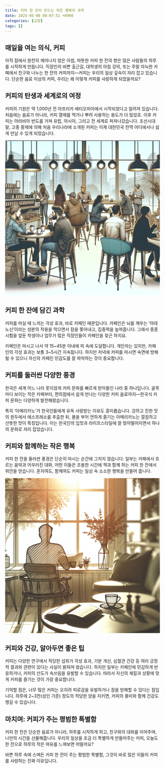 ```yaml
---
title: 커피 한 잔이 만드는 작은 행복의 과학
date: 2025-05-08 00:07:51 +0900
categories: [교양]
tags: []
---
```


## 매일을 여는 의식, 커피

아직 잠에서 완전히 깨어나지 않은 아침, 따뜻한 커피 한 잔의 향은 많은 사람들의 하루를 시작하게 만듭니다. 직장인의 바쁜 출근길, 대학생의 아침 강의, 또는 주말 아늑한 카페에서 친구와 나누는 한 잔의 커피까지—커피는 우리의 일상 깊숙이 자리 잡고 있습니다. 단순한 음료 이상의 커피, 우리는 왜 이렇게 커피를 사랑하게 되었을까요?

## 커피의 탄생과 세계로의 여정

커피의 기원은 약 1,000년 전 아프리카 에티오피아에서 시작되었다고 알려져 있습니다. 처음에는 음료가 아니라, 커피 열매를 먹거나 뿌려 사용하는 용도가 더 많았죠. 이후 커피는 아라비아 반도를 거쳐 유럽, 아시아, 그리고 전 세계로 퍼져나갔습니다. 조선시대 말, 고종 황제에 의해 처음 우리나라에 소개된 커피는 이제 대한민국 전역 어디에서나 쉽게 만날 수 있게 되었습니다.

![도심 카페에서 커피를 즐기는 사람들](assets/img/2025-05-07-65516f94-0db4-46b4-aeb0-b6c8b89af278/1746630505346.png)

## 커피 한 잔에 담긴 과학

커피를 마실 때 느끼는 각성 효과, 바로 카페인 때문입니다. 카페인은 뇌를 깨우는 ‘아데노신’이라는 성분의 작용을 막으면서 잠을 쫓아내고, 집중력을 높여줍니다. 그래서 종종 시험을 앞둔 학생이나 업무가 많은 직장인들이 카페인을 찾곤 하지요.

카페인은 마시고 나서 약 15~45분 이내에 피 속에 도달합니다. 개인차는 있지만, 카페인의 각성 효과는 보통 3~5시간 지속됩니다. 하지만 저녁에 커피를 마시면 숙면에 방해될 수 있으니 자신의 카페인 민감도를 잘 파악하는 것이 중요합니다.

## 커피를 둘러싼 다양한 풍경

한국은 세계 어느 나라 못지않게 커피 문화를 빠르게 받아들인 나라 중 하나입니다. 골목마다 보이는 작은 카페부터, 편의점에서 쉽게 만나는 다양한 커피 음료까지—한국식 커피 문화는 다양하게 발전해왔습니다.

특히 ‘아메리카노’가 한국인들에게 유독 사랑받는 이유도 흥미롭습니다. 강하고 진한 맛의 원두에서 에스프레소를 추출한 뒤, 물을 부어 연하게 즐기는 아메리카노는 깔끔하고 산뜻한 맛이 특징입니다. 이는 한국인의 입맛과 라이프스타일에 잘 맞아떨어지면서 하나의 문화로 자리 잡았습니다.

## 커피와 함께하는 작은 행복

커피 한 잔을 둘러싼 풍경은 단순히 마시는 순간에 그치지 않습니다. 일부는 카페에서 흐르는 음악과 어우러진 대화, 어떤 이들은 조용한 시간에 책과 함께 하는 커피 한 잔에서 위안을 얻습니다. 혼자여도, 함께여도 커피는 일상 속 소소한 행복을 만들어 줍니다.

![책과 커피잔, 오후의 햇살이 드는 카페 창가](assets/img/2025-05-07-65516f94-0db4-46b4-aeb0-b6c8b89af278/1746630524348.png)

## 커피와 건강, 알아두면 좋은 팁

커피는 다양한 연구에서 적당한 섭취가 각성 효과, 기분 개선, 심혈관 건강 등 여러 긍정적 결과와 관련이 있다는 사실이 밝혀져 왔습니다. 하지만 일부는 카페인에 민감하게 반응하거나, 커피의 산도가 속쓰림을 유발할 수 있습니다. 따라서 자신의 체질과 상황에 맞게 커피를 즐기는 것이 가장 중요합니다.

기억할 점은, 너무 많은 커피는 오히려 피로감을 유발하거나 잠을 방해할 수 있다는 점입니다. 하루에 2~3잔(성인 기준) 정도의 적당한 양을 지키면, 커피의 풍미와 함께 건강도 챙길 수 있습니다.

## 마치며: 커피가 주는 평범한 특별함

커피 한 잔은 단순한 음료가 아니라, 하루를 시작하게 하고, 친구와의 대화를 이어주며, 나만의 시간을 선물해줍니다. 우리의 일상을 조금 더 특별하게 만들어주는 커피, 오늘도 한 잔으로 하루의 작은 여유를 느껴보면 어떨까요?  

바쁜 하루 속에 스며든 커피 한 잔이 주는 평범한 특별함, 그것이 바로 많은 이들이 커피를 사랑하는 진짜 이유입니다.